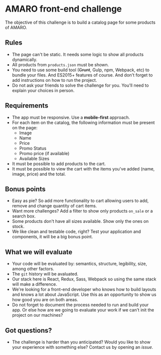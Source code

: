# AMARO front-end challenge

The objective of this challenge is to build a catalog page for some products of AMARO.

## Rules

- The page can't be static. It needs some logic to show all products dynamically.
- All products from `products.json` must be shown.
- You need to use some build tool (~~Grunt~~, Gulp, npm, Webpack, etc) to bundle your files. And ES2015+ features of course. And don't forget to add instructions on how to run the project.
- Do not ask your friends to solve the challenge for you. You'll need to explain your choices in person.

## Requirements

- The app must be responsive. Use a **mobile-first** approach.
- For each item on the catalog, the following information must be present on the page:
    - Image
    - Name
    - Price
    - Promo Status
    - Promo price (if available)
    - Available Sizes
- It must be possible to add products to the cart.
- It must be possible to view the cart with the items you've added (name, image, price) and the total.

## Bonus points

- Easy as pie? So add more functionality to cart allowing users to add, remove and change quantity of cart items.
- Want more challenges? Add a filter to show only products `on_sale` or a search box.
- Some products don't have all sizes available. Show only the ones on stock.
- We like clean and testable code, right? Test your application and components, it will be a big bonus point.

## What we will evaluate

- Your code will be evaluated by: semantics, structure, legibility, size, among other factors.
- The `git` history will be avaluated.
- Our stack here is React, Redux, Sass, Webpack so using the same stack will make a difference.
- We're looking for a front-end developer who knows how to build layouts and knows a lot about JavaScript. Use this as an opportunity to show us how good you are on both areas.
- Do not forget to document the process needed to run and build your app. Or else how are we going to evaluate your work if we can't init the project on our machines?

## Got questions?

- The challenge is harder than you anticipated? Would you like to show your experience with something else? Contact us by opening an _issue_.
